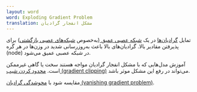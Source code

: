 ```yaml
---
layout: word
word: Exploding Gradient Problem
translation: مشکل انفجار گرادیان
---
```


تمایل [گرادیان‌ها](/G/gradient) در یک [شبکه عصبی عمیق ](/D/deep_neural_network)(به‌خصوص [شبکه‌های عصبی بازگشتی](/R/recurrent_neural_network)) برای پذیرفتن مقادیر بالا. گرادیان‌های بالا باعث به‌روزرسانی شدید در وزن‌ها در هر گره (node) در شبکه عصبی عمیق می‌شود.

آموزش مدل‌هایی که با مشکل انفجار گرادیان مواجه هستند سخت یا گاهی غیرممکن است. [محدود کردن شیب (gradient clipping)](/G/gradient_clipping) می‌تواند در رفع این مشکل موثر باشد.

مقایسه شود با [محوشدگی گرادیان (vanishing gradient problem)](/V/vanishing_gradient_problem).
